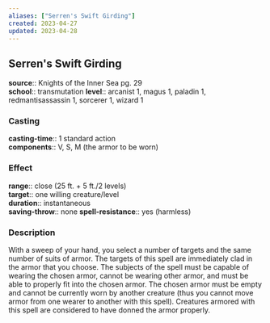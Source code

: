 ```yaml
---
aliases: ["Serren's Swift Girding"]
created: 2023-04-27
updated: 2023-04-28
---
```


## Serren's Swift Girding

**source**:: Knights of the Inner Sea pg. 29  
**school**:: transmutation
**level**:: arcanist 1, magus 1, paladin 1, redmantisassassin 1, sorcerer 1, wizard 1

### Casting

**casting-time**:: 1 standard action  
**components**:: V, S, M (the armor to be worn)

### Effect

**range**:: close (25 ft. + 5 ft./2 levels)  
**target**:: one willing creature/level  
**duration**:: instantaneous  
**saving-throw**:: none
**spell-resistance**:: yes (harmless)

### Description

With a sweep of your hand, you select a number of targets and the same number of suits of armor. The targets of this spell are immediately clad in the armor that you choose. The subjects of the spell must be capable of wearing the chosen armor, cannot be wearing other armor, and must be able to properly fit into the chosen armor. The chosen armor must be empty and cannot be currently worn by another creature (thus you cannot move armor from one wearer to another with this spell). Creatures armored with this spell are considered to have donned the armor properly.
